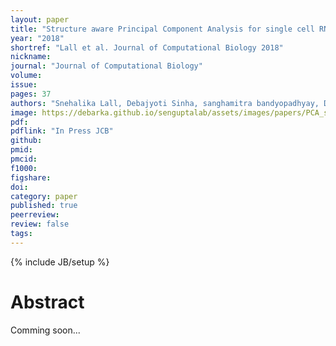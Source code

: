 ```yaml
---
layout: paper
title: "Structure aware Principal Component Analysis for single cell RNA-seq data (In Press)"
year: "2018"
shortref: "Lall et al. Journal of Computational Biology 2018"
nickname:
journal: "Journal of Computational Biology"
volume:
issue:
pages: 37
authors: "Snehalika Lall, Debajyoti Sinha, sanghamitra bandyopadhyay, Debarka Sengupta"
image: https://debarka.github.io/senguptalab/assets/images/papers/PCA_single_cell.png
pdf:
pdflink: "In Press JCB"
github:
pmid:
pmcid:
f1000:
figshare:
doi: 
category: paper
published: true
peerreview:
review: false
tags:
---
```

{% include JB/setup %}


# Abstract

Comming soon...
